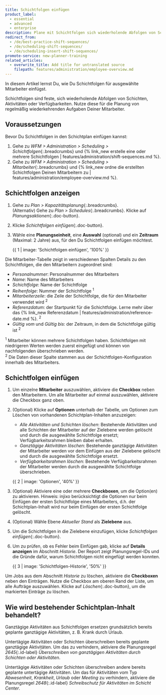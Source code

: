 ```yaml
---
title: Schichtfolgen einfügen
product_label:
  - essential
  - advanced
  - enterprise
description: Plane mit Schichtfolgen sich wiederholende Abfolgen von Schichten, Verfügbarkeiten oder Aktivitäten (Modul Kapazitätsplanung).
redirect_from:
  - /de/best-practice-shift-sequences/
  - /de/scheduling-shift-sequences/
  - /de/scheduling-insert-shift-sequences/
promote-service: new-planner-training
related_articles:
  - overwrite_title: Add title for untranslated source
    filepath: features/administration/employee-overview.md
---
```


<!-- redirects added after removal of bad best practice article, 2020 July, 2nd -->

In diesem Artikel lernst Du, wie Du Schichtfolgen für ausgewählte Mitarbeiter einfügst.

Schichtfolgen sind feste, sich wiederholende Abfolgen von Schichten, Aktivitäten oder Verfügbarkeiten. Nutze diese für die Planung von regelmäßig wiederkehrenden Aufgaben Deiner Mitarbeiter.

## Voraussetzungen

Bevor Du Schichtfolgen in den Schichtplan einfügen kannst:
1. Gehe zu *WFM > Administration > Scheduling > Schichtfolgen*{:.breadcrumbs} und {% link_new erstelle eine oder mehrere Schichtfolgen | features/administration/shift-sequences.md %}.
2. Gehe zu *WFM > Administration > Scheduling > Mitarbeiter*{:.breadcrumbs} und {% link_new ordne die erstellten Schichtfolgen Deinen Mitarbeitern zu | features/administration/employee-overview.md %}.

## Schichtfolgen anzeigen

1. Gehe zu *Plan > Kapazitätsplanung*{:.breadcrumbs}.    
    (Alternativ) Gehe zu *Plan > Schedules*{:.breadcrumbs}. Klicke auf *Planungsaktionen*{:.doc-button}.  

2. Klicke *Schichtfolgen einfügen*{:.doc-button}.  
3. Wähle eine **Planungseinheit**, eine **Auswahl** (optional) und ein **Zeitraum** (Maximal: 2 Jahre) aus, für den Du Schichtfolgen einfügen möchtest.

    {{ 1 | image: 'Schichtfolgen einfügen', '100%' }}

Die Mitarbeiter-Tabelle zeigt in verschiedenen Spalten Details zu den Schichtfolgen, die den Mitarbeitern zugeordnet sind:

- *Personalnummer*: Personalnummer des Mitarbeiters
- *Name*: Name des Mitarbeiters
- *Schichtfolge*: Name der Schichtfolge
- *Reihenfolge*: Nummer der Schichtfolge <sup>1</sup>
- *Mitarbeiterzeile*: die Zeile der Schichtfolge, die für den Mitarbeiter verwendet wird <sup>2</sup>
- *Referenzdatum*: der Startpunkt für die Schichtfolge. Lerne mehr über das {% link_new Referenzdatum | features/administration/reference-date.md %}. <sup>2</sup>
- *Gültig vom* und *Gültig bis*: der Zeitraum, in dem die Schichtfolge gültig ist <sup>2</sup>

<sup>1</sup> Mitarbeiter können mehrere Schichtfolgen haben. Schichtfolgen mit niedrigeren Werten werden zuerst eingefügt und können von nachfolgenden überschrieben werden.  
<sup>2</sup> Die Daten dieser Spalte stammen aus der Schichtfolgen-Konfiguration innerhalb des Mitarbeiters.

## Schichtfolgen einfügen

1. Um einzelne **Mitarbeiter** auszuwählen, aktiviere die **Checkbox** neben den Mitarbeitern. Um alle Mitarbeiter auf einmal auszuwählen, aktiviere die Checkbox ganz oben.
2. (Optional) Klicke auf **Optionen** unterhalb der Tabelle, um Optionen zum Löschen von vorhandenen Schichtplan-Inhalten anzuzeigen:

    - *Alle Aktivitäten und Schichten löschen*: Bestehende Aktivitäten und alle Schichten der Mitarbeiter auf der Zielebene werden gelöscht und durch die ausgewählte Schichtfolge ersetzt; Verfügbarkeitsrahmen bleiben dabei erhalten.
    - *Ganztägige Aktivitäten löschen*: Bestehende ganztägige Aktivitäten der Mitarbeiter werden vor dem Einfügen aus der Zielebene gelöscht und durch die ausgewählte Schichtfolge ersetzt.
    - *Verfügbarkeitsrahmen löschen*: Bestehende Verfügbarkeitsrahmen der Mitarbeiter werden durch die ausgewählte Schichtfolge überschrieben.

    {{ 2 | image: 'Optionen', '40%' }}

3. (Optional) Aktiviere eine oder mehrere **Checkboxen**, um die Option(en) zu aktivieren. Hinweis: injixo berücksichtigt die Optionen nur beim Einfügen der ersten Schichtfolge eines Mitarbeiters, d.h. der Schichtplan-Inhalt wird nur beim Einfügen der ersten Schichtfolge gelöscht.

4. (Optional) Wähle Ebene *Aktueller Stand* als **Zielebene** aus.

5. Um die Schichtfolgen in die Zielebene einzufügen, klicke *Schichtfolgen einfügen*{:.doc-button}.

6. Um zu prüfen, ob es Fehler beim Einfügen gab, klicke auf **Details anzeigen** im Abschnitt *Historie*. Der Report zeigt Planungsregel-IDs und die Gründe dafür, warum Schichtfolgen nicht eingefügt werden konnten.

    {{ 3 | image: 'Schichtfolgen-Historie', '50%' }}

Um Jobs aus dem Abschnitt *Historie* zu löschen, aktiviere die **Checkboxen** neben den Einträgen. Nutze die Checkbox am oberen Rand der Liste, um alle Aufträge auszuwählen. Klicke auf *Löschen*{:.doc-button}, um die markierten Einträge zu löschen.

## Wie wird bestehender Schichtplan-Inhalt behandelt?

Ganztägige Aktivitäten aus Schichtfolgen ersetzen grundsätzlich bereits geplante ganztägige Aktivitäten, z. B. Krank durch Urlaub.

 Untertägige Aktivitäten oder Schichten überschreiben bereits geplante ganztägige Aktivitäten. Um das zu verhindern, aktiviere die Planungsregel *2645*{:.id-label} *Überschreiben von ganztägigen Aktivitäten durch Schichten oder Aktivitäten*.

 Untertägige Aktivitäten oder Schichten überschreiben andere bereits geplante untertägige Aktivitäten. Um das für Aktivitäten vom Typ *Abwesenheit*, *Krankheit*, *Urlaub* oder *Meeting* zu verhindern, aktiviere die Planungsregel *2648*{:.id-label} *Schreibschutz für Aktivitäten im Schicht Center*.
 
